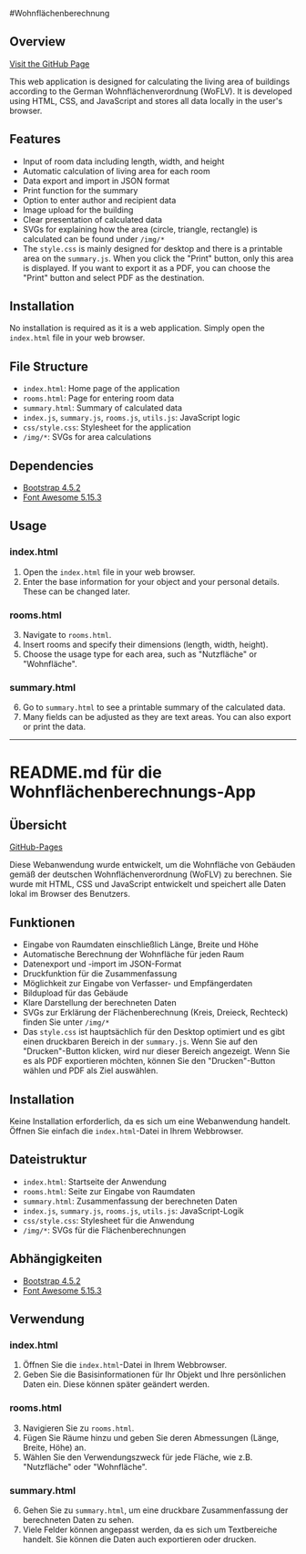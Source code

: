 #Wohnflächenberechnung

## Overview

[Visit the GitHub Page](https://weisser-dev.github.io/wohnflaechenberechnung/)

This web application is designed for calculating the living area of buildings according to the German Wohnflächenverordnung (WoFLV). It is developed using HTML, CSS, and JavaScript and stores all data locally in the user's browser.

## Features

- Input of room data including length, width, and height
- Automatic calculation of living area for each room
- Data export and import in JSON format
- Print function for the summary
- Option to enter author and recipient data
- Image upload for the building
- Clear presentation of calculated data
- SVGs for explaining how the area (circle, triangle, rectangle) is calculated can be found under `/img/*`
- The `style.css` is mainly designed for desktop and there is a printable area on the `summary.js`. When you click the "Print" button, only this area is displayed. If you want to export it as a PDF, you can choose the "Print" button and select PDF as the destination.

## Installation

No installation is required as it is a web application. Simply open the `index.html` file in your web browser.

## File Structure

- `index.html`: Home page of the application
- `rooms.html`: Page for entering room data
- `summary.html`: Summary of calculated data
- `index.js`, `summary.js`, `rooms.js`, `utils.js`: JavaScript logic
- `css/style.css`: Stylesheet for the application
- `/img/*`: SVGs for area calculations

## Dependencies

- [Bootstrap 4.5.2](https://getbootstrap.com/)
- [Font Awesome 5.15.3](https://fontawesome.com/)

## Usage

### index.html
1. Open the `index.html` file in your web browser.
2. Enter the base information for your object and your personal details. These can be changed later.

### rooms.html
3. Navigate to `rooms.html`.
4. Insert rooms and specify their dimensions (length, width, height).
5. Choose the usage type for each area, such as "Nutzfläche" or "Wohnfläche".

### summary.html
6. Go to `summary.html` to see a printable summary of the calculated data.
7. Many fields can be adjusted as they are text areas. You can also export or print the data.

---

# README.md für die Wohnflächenberechnungs-App

## Übersicht

[GitHub-Pages](https://weisser-dev.github.io/wohnflaechenberechnung/)

Diese Webanwendung wurde entwickelt, um die Wohnfläche von Gebäuden gemäß der deutschen Wohnflächenverordnung (WoFLV) zu berechnen. Sie wurde mit HTML, CSS und JavaScript entwickelt und speichert alle Daten lokal im Browser des Benutzers.

## Funktionen

- Eingabe von Raumdaten einschließlich Länge, Breite und Höhe
- Automatische Berechnung der Wohnfläche für jeden Raum
- Datenexport und -import im JSON-Format
- Druckfunktion für die Zusammenfassung
- Möglichkeit zur Eingabe von Verfasser- und Empfängerdaten
- Bildupload für das Gebäude
- Klare Darstellung der berechneten Daten
- SVGs zur Erklärung der Flächenberechnung (Kreis, Dreieck, Rechteck) finden Sie unter `/img/*`
- Das `style.css` ist hauptsächlich für den Desktop optimiert und es gibt einen druckbaren Bereich in der `summary.js`. Wenn Sie auf den "Drucken"-Button klicken, wird nur dieser Bereich angezeigt. Wenn Sie es als PDF exportieren möchten, können Sie den "Drucken"-Button wählen und PDF als Ziel auswählen.

## Installation

Keine Installation erforderlich, da es sich um eine Webanwendung handelt. Öffnen Sie einfach die `index.html`-Datei in Ihrem Webbrowser.

## Dateistruktur

- `index.html`: Startseite der Anwendung
- `rooms.html`: Seite zur Eingabe von Raumdaten
- `summary.html`: Zusammenfassung der berechneten Daten
- `index.js`, `summary.js`, `rooms.js`, `utils.js`: JavaScript-Logik
- `css/style.css`: Stylesheet für die Anwendung
- `/img/*`: SVGs für die Flächenberechnungen

## Abhängigkeiten

- [Bootstrap 4.5.2](https://getbootstrap.com/)
- [Font Awesome 5.15.3](https://fontawesome.com/)

## Verwendung

### index.html
1. Öffnen Sie die `index.html`-Datei in Ihrem Webbrowser.
2. Geben Sie die Basisinformationen für Ihr Objekt und Ihre persönlichen Daten ein. Diese können später geändert werden.

### rooms.html
3. Navigieren Sie zu `rooms.html`.
4. Fügen Sie Räume hinzu und geben Sie deren Abmessungen (Länge, Breite, Höhe) an.
5. Wählen Sie den Verwendungszweck für jede Fläche, wie z.B. "Nutzfläche" oder "Wohnfläche".

### summary.html
6. Gehen Sie zu `summary.html`, um eine druckbare Zusammenfassung der berechneten Daten zu sehen.
7. Viele Felder können angepasst werden, da es sich um Textbereiche handelt. Sie können die Daten auch exportieren oder drucken.
